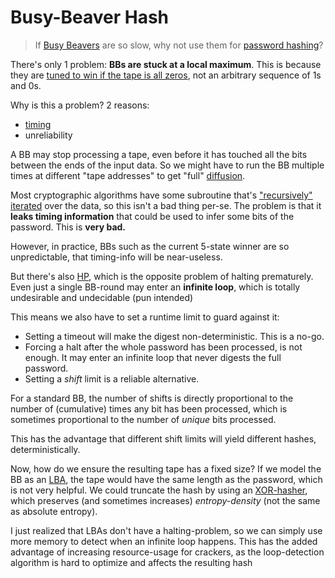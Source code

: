 # Busy-Beaver Hash
> If [Busy Beavers](https://en.wikipedia.org/wiki/Busy_beaver) are so slow, why not use them for [password hashing](https://en.wikipedia.org/wiki/Password_Hashing_Competition)?

There's only 1 problem: **BBs are stuck at a local maximum**. This is because they are [tuned to win if the tape is all zeros](https://en.wikipedia.org/wiki/Overfitting), not an arbitrary sequence of 1s and 0s.

Why is this a problem? 2 reasons:

- [timing](https://en.wikipedia.org/wiki/Timing_attack)
- unreliability

A BB may stop processing a tape, even before it has touched all the bits between the ends of the input data. So we might have to run the BB multiple times at different "tape addresses" to get "full" [diffusion](https://en.wikipedia.org/wiki/Confusion_and_diffusion).

Most cryptographic algorithms have some subroutine that's ["recursively" iterated](https://en.wikipedia.org/wiki/Round_(cryptography)) over the data, so this isn't a bad thing per-se. The problem is that it **leaks timing information** that could be used to infer some bits of the password. This is **very bad.**

However, in practice, BBs such as the current 5-state winner are so unpredictable, that timing-info will be near-useless.

But there's also [HP](https://en.wikipedia.org/wiki/Halting_problem), which is the opposite problem of halting prematurely. Even just a single BB-round may enter an **infinite loop**, which is totally undesirable and undecidable (pun intended)

This means we also have to set a runtime limit to guard against it:
- Setting a timeout will make the digest non-deterministic. This is a no-go.
- Forcing a halt after the whole password has been processed, is not enough. It may enter an infinite loop that never digests the full password.
- Setting a *shift* limit is a reliable alternative.

For a standard BB, the number of shifts is directly proportional to the number of (cumulative) times any bit has been processed, which is sometimes proportional to the number of *unique* bits processed.

This has the advantage that different shift limits will yield different hashes, deterministically.

Now, how do we ensure the resulting tape has a fixed size? If we model the BB as an [LBA](https://en.wikipedia.org/wiki/Linear_bounded_automaton), the tape would have the same length as the password, which is not very helpful. We could truncate the hash by using an [XOR-hasher](https://github.com/Rudxain/xorsum), which preserves (and sometimes increases) _entropy-density_ (not the same as absolute entropy).

I just realized that LBAs don't have a halting-problem, so we can simply use more memory to detect when an infinite loop happens. This has the added advantage of increasing resource-usage for crackers, as the loop-detection algorithm is hard to optimize and affects the resulting hash
